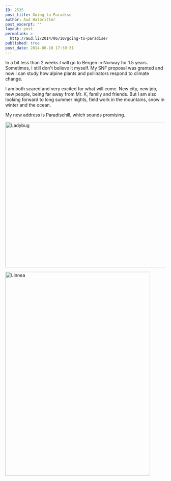```yaml
---
ID: 2535
post_title: Going to Paradise
author: Aud Halbritter
post_excerpt: ""
layout: post
permalink: >
  http://aud.li/2014/06/10/going-to-paradise/
published: true
post_date: 2014-06-10 17:39:31
---
```

In a bit less than 2 weeks I will go to Bergen in Norway for 1.5 years. Sometimes, I still don't believe it myself. My SNF proposal was granted and now I can study how alpine plants and pollinators respond to climate change.

I am both scared and very excited for what will come. New city, new job, new people, being far away from Mr. K, family and friends. But I am also looking forward to long summer nights, field work in the mountains, snow in winter and the ocean.

My new address is Paradisehill, which sounds promising.

<a href="http://aud.li/wp-content/uploads/2014/06/Ladybug.jpg"><img class="alignnone size-full wp-image-2539" src="http://aud.li/wp-content/uploads/2014/06/Ladybug.jpg" alt="Ladybug" width="640" height="456" /></a>

<a href="http://aud.li/wp-content/uploads/2014/06/Linnea.jpg"><img class="alignnone size-full wp-image-2538" src="http://aud.li/wp-content/uploads/2014/06/Linnea.jpg" alt="Linnea" width="455" height="640" /></a>

&nbsp;

&nbsp;